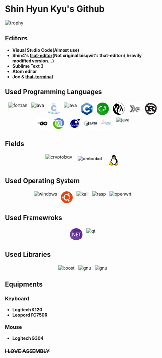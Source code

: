 # Shin Hyun Kyu's Github
[![trophy](https://github-profile-trophy.vercel.app/?username=lionkingsmasher)](https://github.com/ryo-ma/github-profile-trophy)    

## Editors
- **Visual Studio Code(Almost use)** 
- **Shin4's [that-editor](https://github.com/bisqwit/that_editor)(Not original bisqwit's that-editor:( heavily modified version...)**
- **Sublime Text 3**
- **Atom editor**
- **Joe & [that-terminal](https://github.com/bisqwit/that_terminal)**

## Used Programming Languages
<p align="center">
<img src="https://upload.wikimedia.org/wikipedia/commons/thumb/4/48/Netwide_Assembler.svg/1200px-Netwide_Assembler.svg.png" alt="fortran" height="40" style="vertical-align:top; margin:4px">  
<img src="https://upload.wikimedia.org/wikipedia/commons/thumb/b/b8/Fortran_logo.svg/1200px-Fortran_logo.svg.png" alt="java" height="40" style="vertical-align:top; margin:4px">  
<img src="https://raw.githubusercontent.com/github/explore/80688e429a7d4ef2fca1e82350fe8e3517d3494d/topics/c/c.png" alt="c" height="40" style="vertical-align:top; margin:4px">
<img src="https://www.chetu.com/img/on-demand-developers/embedded-c/logo/embeded-c.png" alt="java" height="40" style="vertical-align:top; margin:4px">
<img src="https://raw.githubusercontent.com/github/explore/80688e429a7d4ef2fca1e82350fe8e3517d3494d/topics/cpp/cpp.png" alt="c++" height="40" style="vertical-align:top; margin:4px">
<img src="https://raw.githubusercontent.com/github/explore/80688e429a7d4ef2fca1e82350fe8e3517d3494d/topics/csharp/csharp.png" alt="c#" height="40" style="vertical-align:top; margin:4px">
<img src="https://raw.githubusercontent.com/github/explore/80688e429a7d4ef2fca1e82350fe8e3517d3494d/topics/lisp/lisp.png" alt="lisp" height="40" style="vertical-align:top; margin:4px">
<img src="https://raw.githubusercontent.com/github/explore/80688e429a7d4ef2fca1e82350fe8e3517d3494d/topics/haskell/haskell.png" alt="haskell" height="40" style="vertical-align:top; margin:4px">
<img src="https://raw.githubusercontent.com/github/explore/80688e429a7d4ef2fca1e82350fe8e3517d3494d/topics/rust/rust.png" alt="rust" height="40" style="vertical-align:top; margin:4px">
<img src="https://raw.githubusercontent.com/github/explore/80688e429a7d4ef2fca1e82350fe8e3517d3494d/topics/go/go.png" alt="rust" height="40" style="vertical-align:top; margin:4px">
<img src="https://raw.githubusercontent.com/github/explore/80688e429a7d4ef2fca1e82350fe8e3517d3494d/topics/clojure/clojure.png" alt="rust" height="40" style="vertical-align:top; margin:4px">
<img src="https://raw.githubusercontent.com/github/explore/80688e429a7d4ef2fca1e82350fe8e3517d3494d/topics/lua/lua.png" alt="lua" height="40" style="vertical-align:top; margin:4px">
<img src="https://raw.githubusercontent.com/github/explore/80688e429a7d4ef2fca1e82350fe8e3517d3494d/topics/bash/bash.png" alt="bash" height="40" style="vertical-align:top; margin:4px">
<img src="https://raw.githubusercontent.com/github/explore/80688e429a7d4ef2fca1e82350fe8e3517d3494d/topics/java/java.png" alt="java" height="40" style="vertical-align:top; margin:4px">
<img src="https://upload.wikimedia.org/wikipedia/commons/thumb/2/27/PHP-logo.svg/2560px-PHP-logo.svg.png" alt="java" height="40" style="vertical-align:top; margin:4px">
</p>

## Fields
<p align="center">
<img src="https://www.aspectusgroup.com/wp-content/uploads/2019/03/cryptology-logo.png" alt="cryptology" height="40" style="vertical-align:top; margin:4px">  
<img src="http://www.saguarotech.net/wp-content/uploads/2017/05/embedded-image.jpg" alt="embeded" height="40" style="vertical-align:top; margin:10px">
<img src="https://raw.githubusercontent.com/github/explore/80688e429a7d4ef2fca1e82350fe8e3517d3494d/topics/linux/linux.png" alt="linux" height="40" style="vertical-align:top; margin:4px">
</p>

## Used Operating System
<p align="center">
<img src="https://upload.wikimedia.org/wikipedia/commons/thumb/5/5f/Windows_logo_-_2012.svg/1200px-Windows_logo_-_2012.svg.png" alt="windows" height="40" style="vertical-align:top; margin:4px">
<img src="https://raw.githubusercontent.com/github/explore/80688e429a7d4ef2fca1e82350fe8e3517d3494d/topics/ubuntu/ubuntu.png" alt="ubuntu" height="40" style="vertical-align:top; margin:4px">
<img src="https://img.icons8.com/color/452/kali-linux.png" alt="kali" height="40" style="vertical-align:top; margin:4px">
<img src="https://www.raspberrypi.org/wp-content/uploads/2011/10/Raspi-PGB001.png" alt="rasp" height="40" style="vertical-align:top; margin:4px">
<img src="https://upload.wikimedia.org/wikipedia/commons/thumb/9/92/Openwrt_Logo.svg/1280px-Openwrt_Logo.svg.png" alt="openwrt" height="40" style="vertical-align:top; margin:4px">
</p>

## Used Framewroks
<p align="center">
<img src="https://raw.githubusercontent.com/github/explore/93d8a67084f94b2a444e510199a6e7622e5b09a3/topics/dotnet/dotnet.png" alt="dotnet" height="40" style="vertical-align:top; margin:4px">
<img src="https://upload.wikimedia.org/wikipedia/commons/thumb/0/0b/Qt_logo_2016.svg/1280px-Qt_logo_2016.svg.png" alt="qt" height="40" style="vertical-align:top; margin:4px">
</p>

## Used Libraries
<p align="center">
<img src="https://upload.wikimedia.org/wikipedia/commons/c/cd/Boost.png" alt="boost" height="40" style="vertical-align:top; margin:4px">
<img src="https://tsgdoc.socsci.ru.nl/images/thumb/2/22/Heckert_GNU_white.svg/246px-Heckert_GNU_white.svg.png" alt="gnu" height="40" style="vertical-align:top; margin:4px">
<img src="https://lh3.googleusercontent.com/proxy/04legu4twu387Y6D_wnnoOEpXne7egfxHp_Sh-FPsabbzqf2rSPJwrE1e4jfNQufo6PQq6VLhYYy-L38h9dxsW1YJU0D9a1gKbw0ifA" alt="gnu" height="40" style="vertical-align:top; margin:4px">
</p>

## Equipments

### Keyboard
- **Logitech K120**
- **Leopord FC750R**

### Mouse
- **Logitech G304**

### ~~I LOVE ASSEMBLY~~

